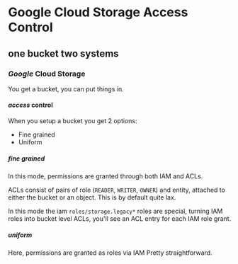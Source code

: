 # Google Cloud Storage Access Control

## one bucket two systems

### _Google_ Cloud Storage

You get a bucket, you can put things in.

#### _access_ control

When you setup a bucket you get 2 options:

- Fine grained
- Uniform

##### _fine_ grained

In this mode, permissions are granted through both IAM and ACLs.

ACLs consist of pairs of role (`READER`, `WRITER`, `OWNER`) and entity,
attached to either the bucket or an object.
This is by default quite lax.

In this mode the iam `roles/storage.legacy*` roles are special,
turning IAM roles into bucket level ACLs,
you'll see an ACL entry for each IAM role grant.

##### _uniform_

Here, permissions are granted as roles via IAM
Pretty straightforward.
